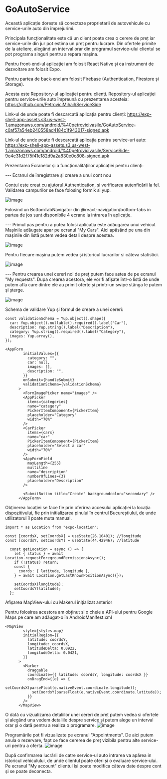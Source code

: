 # GoAutoService

Această aplicație dorește să conecteze proprietarii de autovehicule cu service-urile auto din împrejurimi.

Principala funcționalitate este că un client poate crea o cerere de preț iar service-urile din jur pot estima un preț pentru lucrare. Din ofertele primite de la ateliere, alegând un interval orar din programul service-ului clientul se pot programa singuri pentru a repara mașina.

Pentru front-end-ul aplicației am folosit React Native și ca instrument de dezvoltare am folosit Expo.

Pentru partea de back-end am folosit Firebase (Authentication, Firestore și Storage).

Acesta este Repository-ul aplicației pentru clienți. 
Repository-ul aplicației pentru service-urile auto împreună cu prezentarea acesteia: https://github.com/PetroviciMihail/ServiceSide

Link-ul de unde poate fi descarcată aplicația pentru clienți: https://exp-shell-app-assets.s3.us-west-1.amazonaws.com/android/%40petrovicivasile/GoAutoService-c0af57a54eb240558ad4184c1f943017-signed.apk

Link-ul de unde poate fi descarcată aplicația pentru service-uri auto: https://exp-shell-app-assets.s3.us-west-1.amazonaws.com/android/%40petrovicivasile/ServiceSide-9e4c31d2f75f41e182d9a2a830e0c808-signed.apk

Prezentarea Ecranelor și a funcționalitățiilor aplicației pentru clienți:

--- Ecranul de înregistrare și creare a unui cont nou

Contul este creat cu ajutorul Authentication, și verificarea autenficării la fel. Validarea campurilor se face folosing formik si yup.

![image](https://user-images.githubusercontent.com/61497362/190011546-5248c95b-9851-46d0-9faa-17deb99ec6c7.png)

Folosind un BottomTabNavigator din @react-navigation/bottom-tabs in partea de jos sunt disponibile 4 ecrane la intrarea în aplicație.

--- Primul pas pentru a putea folosi aplicația este adăugarea unui vehicul.
Mașinile adăugate apar pe ecranul "My Cars". Aici apăsând pe una din mașinile din listă putem vedea detali despre acestea.

![image](https://user-images.githubusercontent.com/61497362/190013548-f0e110d9-943e-45b2-bb72-e6ef95d95224.png)

Pentru fiecare mașina putem vedea și istoricul lucrarilor si câteva statistici.

![image](https://user-images.githubusercontent.com/61497362/190013675-a91ee0ae-755f-4fed-8898-bce41daca13d.png)

--- Pentru crearea unei cereri noi de preț putem face astea de pe ecranul "My requests". Dupa crearea acestora, ele vor fi afișate într-o listă de unde putem afla care dintre ele au primit oferte și printr-un swipe stânga le putem și șterge.

![image](https://user-images.githubusercontent.com/61497362/190015494-d0e0bdf5-d3dc-49c4-8bb5-e19b0612cc38.png)

Schema de validare Yup și formul de creare a unei cereri:

```
const validationSchema = Yup.object().shape({
  car: Yup.object().nullable().required().label("Car"),
  description: Yup.string().label("Description"),
  category: Yup.string().required().label("Category"),
  images: Yup.array(),
});

<AppForm
        initialValues={{
          category: "",
          car: null,
          images: [],
          description: "",
        }}
        onSubmit={handleSubmit}
        validationSchema={validationSchema}
      >
        <FormImagePicker name="images" />
        <AppPicker
          items={categories}
          name="category"
          PickerItemComponent={PickerItem}
          placeholder="Category"
          width="70%"
        />
        <CarPicker
          items={cars}
          name="car"
          PickerItemComponent={PickerItem}
          placeholder="Select a car"
          width="70%"
        />
        <AppFormField
          maxLength={255}
          multiline
          name="description"
          numberOfLines={3}
          placeholder="Description"
        />

        <SubmitButton title="Create" backgroundcolor="secondary" />
      </AppForm>
 ```

Obținerea locației se face fie prin oferirea accesului aplicației la locația dispozitivului, fie prin initializarea pinului în centrul Bucureștiului, de unde utilizatorul îl poate muta manual.
```
import * as Location from "expo-location";

const [coordsX, setCoordsX] = useState(26.10401); //longitude
const [coordsY, setCoordsY] = useState(44.42946); //latitude
  
  const getLocation = async () => {
    let { status } = await Location.requestForegroundPermissionsAsync();
    if (!status) return;
    const {
      coords: { latitude, longitude },
    } = await Location.getLastKnownPositionAsync({});

    setCoordsX(longitude);
    setCoordsY(latitude);
  };
```

Afișarea MapView-ului cu Makerul inițializat anterior

Pentru folosirea acestora am obținut si o cheie a API-ului pentru Google Maps pe care am adăugat-o în AndroidManifest.xml 
```
<MapView
        style={styles.map}
        initialRegion={{
          latitude: coordsY,
          longitude: coordsX,
          latitudeDelta: 0.0922,
          longitudeDelta: 0.0421,
        }}
      >
        <Marker
          draggable
          coordinate={{ latitude: coordsY, longitude: coordsX }}
          onDragEnd={(e) => {
            setCoordsX(parseFloat(e.nativeEvent.coordinate.longitude));
            setCoordsY(parseFloat(e.nativeEvent.coordinate.latitude));
          }}
        />
      </MapView>
```

O dată cu vizualizarea detaliilor unei cereri de preț putem vedea si ofertele și alegând una vedem detaliile despre service și putem alege un interval orar și o dată pentru a realiza o programare.
![image](https://user-images.githubusercontent.com/61497362/190016111-b6db2fd2-ea4c-4927-8123-4ed5b0d00863.png)

Programările pot fi vizualizate pe ecranul "Appointments". De aici putem anula o rezervare, fapt ce face cererea de preț vizibila pentru alte service-uri pentru a oferta.
![image](https://user-images.githubusercontent.com/61497362/190016532-f011d2b4-6105-433a-9e5d-1fa0845673f8.png)

După confirmarea lucrării de catre service-ul auto intrarea va apărea in istoricul vehiculului, de unde clientul poate oferi și o evaluare service-ului.
Pe ecranul "My account" clientul își poate modifica câteva date despre cont și se poate deconecta.


